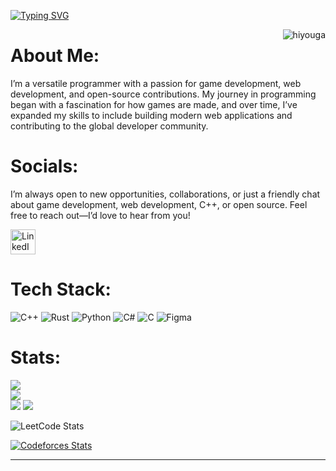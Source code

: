 [![Typing SVG](https://readme-typing-svg.demolab.com?font=Fira+Code&pause=1000&color=F7F7F7&background=AAFFFD00&center=true&vCenter=true&width=1080&lines=I+love+Open+Source)](https://git.io/typing-svg)

<img align="right" src="https://komarev.com/ghpvc/?username=ishaan-bisht" alt="hiyouga" />


# About Me:
I’m a versatile programmer with a passion for game development, web development, and open-source contributions. My journey in programming began with a fascination for how games are made, and over time, I’ve expanded my skills to include building modern web applications and contributing to the global developer community.


# Socials:
I’m always open to new opportunities, collaborations, or just a friendly chat about game development, web development, C++, or open source. Feel free to reach out—I’d love to hear from you!

[<img src="https://upload.wikimedia.org/wikipedia/commons/8/81/LinkedIn_icon.svg" alt="LinkedIn" width="40" height="40">](https://www.linkedin.com/in/ishaan-bisht-black-emperor/)

# Tech Stack:
![C++](https://img.shields.io/badge/c++-%2300599C.svg?style=for-the-badge&logo=c%2B%2B&logoColor=white) ![Rust](https://img.shields.io/badge/rust-%23000000.svg?style=for-the-badge&logo=rust&logoColor=white) ![Python](https://img.shields.io/badge/python-3670A0?style=for-the-badge&logo=python&logoColor=ffdd54) ![C#](https://img.shields.io/badge/c%23-%23239120.svg?style=for-the-badge&logo=csharp&logoColor=white) ![C](https://img.shields.io/badge/c-%2300599C.svg?style=for-the-badge&logo=c&logoColor=white) ![Figma](https://img.shields.io/badge/figma-%23F24E1E.svg?style=for-the-badge&logo=figma&logoColor=white)


# Stats:
![](https://github-readme-stats.vercel.app/api?username=ishaan-bisht&theme=dark&hide_border=false&include_all_commits=false&count_private=false)<br/>
![](https://github-readme-streak-stats.herokuapp.com/?user=ishaan-bisht&theme=dark&hide_border=false)<br/>
![](https://github-readme-stats.vercel.app/api/top-langs/?username=ishaan-bisht&theme=dark&hide_border=false&include_all_commits=false&count_private=false&layout=compact)
[![](https://visitcount.itsvg.in/api?id=ishaan-bisht&icon=0&color=0)](https://visitcount.itsvg.in)

![LeetCode Stats](https://leetcard.jacoblin.cool/Diablo__?theme=dark&font=Ubuntu&ext=contest)

[![Codeforces Stats](https://codeforces-readme-stats.vercel.app/api/card?username=ishaanbisht03&theme=city_lights&disable_animations=false&show_icons=true&force_username=true)](https://codeforces.com/profile/ishaanbisht03)


---


<!-- Proudly created with GPRM ( https://gprm.itsvg.in ) -->
